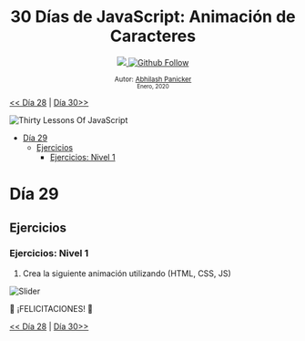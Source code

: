 <div align="center">
  <h1> 30 Días de JavaScript: Animación de Caracteres</h1>
  <a class="header-badge" target="_blank" href="https://www.linkedin.com/in/abhilash-panicker-68952b159/">
  <img src="https://img.shields.io/badge/style--5eba00.svg?label=LinkedIn&logo=linkedin&style=social">
  </a>
  <a class="header-badge" target="_blank" href="https://github.com/abpanic/">
  <img alt="Github Follow" src="https://img.shields.io/github/followers/abpanic?style=social">
  </a>

<sub>Autor:
<a href="https://www.linkedin.com/in/abhilash-panicker-68952b159/" target="_blank">Abhilash Panicker</a><br>
<small> Enero, 2020</small>
</sub>

</div>

[<< Día 28](../dia_28_Mini_Proyecto_Tabla_De_Posiciones/dia_28_mini_proyecto_tabla_de_posiciones.md) | [Día 30>>](../dia_30_Mini_Proyecto_Final/dia_30_mini_proyecto_final.md)

![Thirty Lessons Of JavaScript](../images/banners/Lesson_1_29.png)

- [Día 29](#día-29)
  - [Ejercicios](#ejercicios)
    - [Ejercicios: Nivel 1](#ejercicios-nivel-1)

# Día 29

## Ejercicios

### Ejercicios: Nivel 1

1. Crea la siguiente animación utilizando (HTML, CSS, JS)

![Slider](./../images/projects/dom_min_project_30LessonsOfJavaScript_color_changing_Lesson_9.1.gif)

🎉 ¡FELICITACIONES! 🎉

[<< Día 28](../dia_28_Mini_Proyecto_Tabla_De_Posiciones/dia_28_mini_proyecto_tabla_de_posiciones.md) | [Día 30>>](../dia_30_Mini_Proyecto_Final/dia_30_mini_proyecto_final.md)
